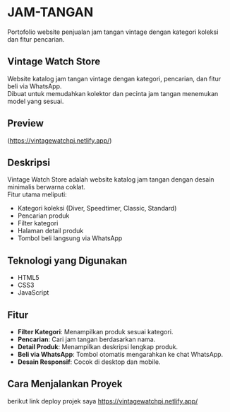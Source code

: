 # JAM-TANGAN
Portofolio website penjualan jam tangan vintage dengan kategori koleksi dan fitur pencarian.

## Vintage Watch Store

Website katalog jam tangan vintage dengan kategori, pencarian, dan fitur beli via WhatsApp.  
Dibuat untuk memudahkan kolektor dan pecinta jam tangan menemukan model yang sesuai.

## Preview
(https://vintagewatchpj.netlify.app/)

## Deskripsi
Vintage Watch Store adalah website katalog jam tangan dengan desain minimalis berwarna coklat.  
Fitur utama meliputi:
- Kategori koleksi (Diver, Speedtimer, Classic, Standard)
- Pencarian produk
- Filter kategori
- Halaman detail produk
- Tombol beli langsung via WhatsApp

## Teknologi yang Digunakan
- HTML5
- CSS3
- JavaScript

## Fitur
- **Filter Kategori**: Menampilkan produk sesuai kategori.
- **Pencarian**: Cari jam tangan berdasarkan nama.
- **Detail Produk**: Menampilkan deskripsi lengkap produk.
- **Beli via WhatsApp**: Tombol otomatis mengarahkan ke chat WhatsApp.
- **Desain Responsif**: Cocok di desktop dan mobile.

## Cara Menjalankan Proyek
berikut link deploy projek saya
https://vintagewatchpj.netlify.app/
